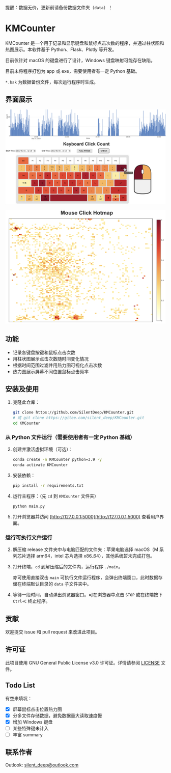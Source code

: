 提醒：数据无价，更新前请备份数据文件夹（`data`）！

# KMCounter

KMCounter 是一个用于记录和显示键盘和鼠标点击次数的程序，并通过柱状图和热图展示。本软件基于 Python、Flask、Plotly 等开发。

目前仅针对 macOS 的键盘进行了设计，Windows 键盘映射可能存在缺陷。

目前未将程序打包为 app 或 exe，需要使用者有一定 Python 基础。

`*.bak` 为数据备份文件，每次运行程序时生成。

## 界面展示
![界面展示](./assets/interface.png)

![鼠标点击热图](./assets/mouse_click_hotmap.png)

## 功能

- 记录各键盘按键和鼠标点击次数
- 用柱状图展示点击次数随时间变化情况
- 根据时间范围过滤并用热力图可视化点击次数
- 热力图展示屏幕不同位置鼠标点击频率

## 安装及使用
1. 克隆此仓库：
    ```bash
    git clone https://github.com/SilentDeep/KMCounter.git
    # 或 git clone https://gitee.com/silent_deep/KMCounter.git
    cd KMCounter
    ```
### 从 Python 文件运行（需要使用者有一定 Python 基础）

2. 创建并激活虚拟环境（可选）：
    ```bash
    conda create -n KMCounter python=3.9 -y
    conda activate KMCounter
    ```

3. 安装依赖：
    ```bash
    pip install -r requirements.txt
    ```

4. 运行主程序：（先 `cd` 到 `KMCounter` 文件夹）
    ```bash
    python main.py
    ```

5. 打开浏览器并访问 [http://127.0.0.1:5000](http://127.0.0.1:5000) 查看用户界面。

### 运行可执行文件运行
2. 解压缩 release 文件夹中与电脑匹配的文件夹：苹果电脑选择 macOS（M 系列芯片选择 arm64，intel 芯片选择 x86_64），其他系统暂未完成打包。

3. 打开终端，`cd` 到解压缩后的文件内，运行程序 `./main`。

    亦可使用直接双击 `main` 可执行文件运行程序，会弹出终端窗口，此时数据存储在终端默认目录的 `data` 子文件夹中。

4. 等待一段时间，自动弹出浏览器窗口。可在浏览器中点击 `STOP` 或在终端按下 `Ctrl+C` 终止程序。

## 贡献

欢迎提交 issue 和 pull request 来改进此项目。

## 许可证

此项目使用 GNU General Public License v3.0 许可证。详情请参阅 [LICENSE](./LICENSE) 文件。

## Todo List
有空来填坑：
- [x] 屏幕鼠标点击位置热力图
- [x] 分多文件存储数据，避免数据量大读取速度慢
- [x] 增加 Windows 键盘
- [ ] 某些特殊键未计入
- [ ] 丰富 summary

## 联系作者
Outlook: [silent_deep@outlook.com](mailto:silent_deep@outlook.com)